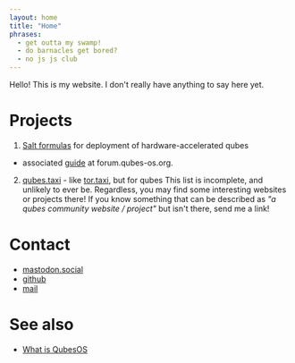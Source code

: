 ```yaml
---
layout: home
title: "Home"
phrases:
  - get outta my swamp!
  - do barnacles get bored?
  - no js js club
---
```


Hello! This is my website. I don't really have anything to say here yet.

# Projects

1. [Salt formulas](https://github.com/RandyTheOtter/nvidia-driver) for deployment of hardware-accelerated qubes
  - associated [guide](https://forum.qubes-os.org/t/salt-automating-nvidia-gpu-passthrough-fedora-41/30038) at forum.qubes-os.org.
2. [qubes.taxi](https://otter2.codeberg.page/qubes.taxi/@pages/) - like [tor.taxi](https://tor.taxi), but for qubes
  This list is incomplete, and unlikely to ever be. Regardless, you may find some interesting websites or projects there! If you know something that can be described as *"a qubes community website / project"* but isn't there, send me a link!

# Contact

- <a rel="me" href="https://mastodon.social/@RandyTheOtter">mastodon.social</a>
- [github](https://github.com/RandyTheOtter)
- [mail](RandyTheOtter@proton.me)

# See also

- [What is QubesOS](https://www.qubes-os.org/intro/)

